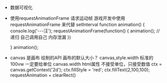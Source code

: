 - 数据可视化
- 使用requestAnimationFrame 请求运动帧
  游戏开发中使用 requestAnimationFrame 来代替 setInterval
  function animation() {
      console.log('---汪');
      requestAnimationFrame(function() {
          animation(); // 递归 自己调用自己 内存泄漏
      })
      
  }
  animation();

- canvas 是画布
  绘制的API 画布的默认大小？
  canvas,style.width  标准的 100vw  一定要给单位
  canvas.width        html属性 不接受单位，只接受数值
  ctx = canvas.getContext('2d');
  ctx.fillStyle = 'red';
  ctx.fillText(2,100,100);
  requestAnimation + clearRect()